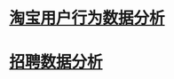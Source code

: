 # [淘宝用户行为数据分析](https://github.com/NeoWang9999/TianChiDataAnalysis/blob/main/UserBehaviorFromTaobao_Batch/%E7%94%A8%E6%88%B7%E8%A1%8C%E4%B8%BA%E6%95%B0%E6%8D%AE%E5%88%86%E6%9E%90.md)



# [招聘数据分析](https://github.com/NeoWang9999/TianChiDataAnalysis/blob/main/AmoyJob/2021%E5%8E%A6%E9%97%A8%E6%8B%9B%E8%81%98%E6%95%B0%E6%8D%AE%E5%88%86%E6%9E%90.md)